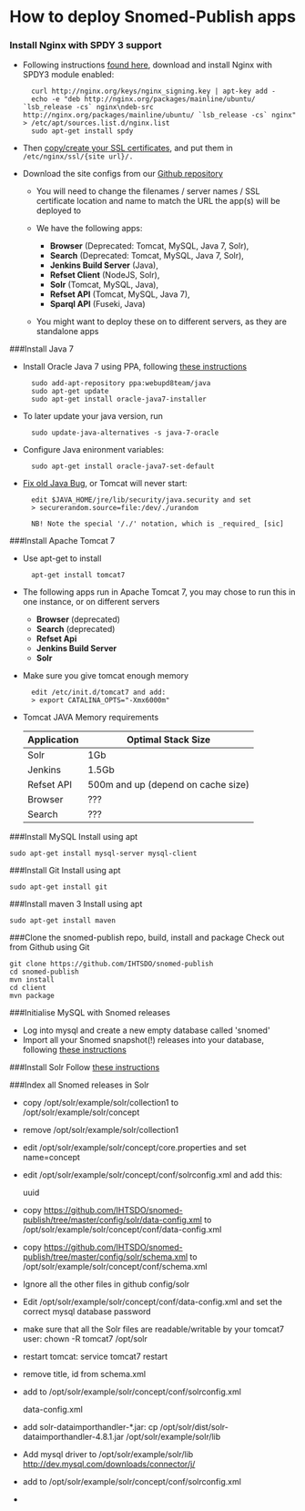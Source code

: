 # How to deploy Snomed-Publish apps


### Install Nginx with SPDY 3 support

- Following instructions [found here](https://bjornjohansen.no/install-latest-version-of-nginx-on-ubuntu), download and install Nginx with SPDY3 module enabled:

        curl http://nginx.org/keys/nginx_signing.key | apt-key add -
        echo -e "deb http://nginx.org/packages/mainline/ubuntu/ `lsb_release -cs` nginx\ndeb-src http://nginx.org/packages/mainline/ubuntu/ `lsb_release -cs` nginx" > /etc/apt/sources.list.d/nginx.list
        sudo apt-get install spdy

- Then [copy/create your SSL certificates](https://www.startssl.com/?app=42), and put them in `/etc/nginx/ssl/{site url}/.` 
- Download the site configs from our [Github repository](https://github.com/IHTSDO/snomed-publish/tree/master/config/nginx)
    - You will need to change the filenames / server names / SSL certificate location and name to match the URL the app(s) will be deployed to
    - We have the following apps:
        - **Browser** (Deprecated: Tomcat, MySQL, Java 7, Solr), 
        - **Search** (Deprecated: Tomcat, MySQL, Java 7, Solr), 
        - **Jenkins Build Server** (Java), 
        - **Refset Client** (NodeJS, Solr), 
        - **Solr** (Tomcat, MySQL, Java), 
        - **Refset API** (Tomcat, MySQL, Java 7), 
        - **Sparql API** (Fuseki, Java)

    - You might want to deploy these on to different servers, as they are standalone apps


###Install Java 7
- Install Oracle Java 7 using PPA, following [these instructions](http://community.linuxmint.com/tutorial/view/1414)

        sudo add-apt-repository ppa:webupd8team/java
        sudo apt-get update
        sudo apt-get install oracle-java7-installer
        
- To later update your java version, run

        sudo update-java-alternatives -s java-7-oracle

- Configure Java enironment variables:

        sudo apt-get install oracle-java7-set-default

* [Fix old Java Bug](http://docs.oracle.com/cd/E13209_01/wlcp/wlss30/configwlss/jvmrand.html), or Tomcat will never start: 

        edit $JAVA_HOME/jre/lib/security/java.security and set
        > securerandom.source=file:/dev/./urandom
        
        NB! Note the special '/./' notation, which is _required_ [sic]

###Install Apache Tomcat 7
- Use apt-get to install
      
        apt-get install tomcat7

- The following apps run in Apache Tomcat 7, you may chose to run this in one instance, or on different servers
    - **Browser** (deprecated)
    - **Search** (deprecated)
    - **Refset Api**
    - **Jenkins Build Server**
    - **Solr**
    
- Make sure you give tomcat enough memory

        edit /etc/init.d/tomcat7 and add:
        > export CATALINA_OPTS="-Xmx6000m"

- Tomcat JAVA Memory requirements

    Application  | Optimal Stack Size
    ------------ | -------------
    Solr | 1Gb
    Jenkins | 1.5Gb
    Refset API | 500m and up (depend on cache size)
    Browser | ???
    Search | ???

###Install MySQL
Install using apt

    sudo apt-get install mysql-server mysql-client
    
###Install Git
Install using apt

    sudo apt-get install git

###Install maven 3
Install using apt

    sudo apt-get install maven

###Clone the snomed-publish repo, build, install and package
Check out from Github using Git

    git clone https://github.com/IHTSDO/snomed-publish
    cd snomed-publish
    mvn install
    cd client
    mvn package

###Initialise MySQL with Snomed releases

- Log into mysql and create a new empty database called 'snomed'
- Import all your Snomed snapshot(!) releases into your database, following [these instructions](https://github.com/IHTSDO/snomed-publish/tree/master/client/import-main)

###Install Solr
Follow [these instructions](solr)

###Index all Snomed releases in Solr
  - copy /opt/solr/example/solr/collection1 to /opt/solr/example/solr/concept
  - remove /opt/solr/example/solr/collection1
  - edit /opt/solr/example/solr/concept/core.properties and set name=concept
  - edit /opt/solr/example/solr/concept/conf/solrconfig.xml and add this:

    <updateRequestProcessorChain>
       <processor class="solr.UUIDUpdateProcessorFactory">
        <str name="fieldName">uuid</str>
       </processor>
       <processor class="solr.LogUpdateProcessorFactory" />
       <processor class="solr.RunUpdateProcessorFactory" />
    </updateRequestProcessorChain>

  - copy https://github.com/IHTSDO/snomed-publish/tree/master/config/solr/data-config.xml 
    to /opt/solr/example/solr/concept/conf/data-config.xml
  - copy https://github.com/IHTSDO/snomed-publish/tree/master/config/solr/schema.xml 
    to /opt/solr/example/solr/concept/conf/schema.xml
  - Ignore all the other files in github config/solr
  - Edit /opt/solr/example/solr/concept/conf/data-config.xml and set the correct mysql database password
  - make sure that all the Solr files are readable/writable by your tomcat7 user: chown -R tomcat7 /opt/solr
  - restart tomcat: service tomcat7 restart
  - remove title, id from schema.xml
  - add to /opt/solr/example/solr/concept/conf/solrconfig.xml

    <requestHandler name="/dataimport" class="org.apache.solr.handler.dataimport.DataImportHandler">
      <lst name="defaults">
        <str name="config">data-config.xml</str>
      </lst>
    </requestHandler>

  - add solr-dataimporthandler-*.jar: 
      cp /opt/solr/dist/solr-dataimporthandler-4.8.1.jar /opt/solr/example/solr/lib

  - Add mysql driver to /opt/solr/example/solr/lib
      http://dev.mysql.com/downloads/connector/j/

  - add to /opt/solr/example/solr/concept/conf/solrconfig.xml
     <lib dir="../lib" />

  - 




